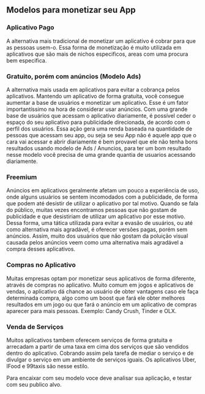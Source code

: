 ## Modelos para monetizar seu App

### ​Aplicativo Pago​​

A alternativa mais tradicional de monetizar um aplicativo é cobrar para que as pessoas usem-o. Essa forma de monetização é muito utilizada em aplicativos que são mais de nichos especificos, areas com uma procura bem especifica.

  

### Gratuito, porém com anúncios​​ (Modelo Ads)  

A alternativa mais usada em aplicativos para evitar a cobrança pelos aplicativos. Mantendo um aplicativo de forma gratuita, você consegue aumentar a base de usuários e monetizar um aplicativo. Esse é um fator importantíssimo na hora de considerar usar anúncios. Com uma grande base de usuários que acessam o aplicativo diariamente, é possível ceder o espaço do seu aplicativo para publicidade direcionada, de acordo com o perfil dos usuários. Essa ação gera uma renda baseada na quantidade de pessoas que acessam seu app, ou seja se seu App nã​o é​ aquele app que o cara vai acessar e abrir diariamente é​ bem provavel que ele nã​o tenha bons resultados usando modelo de Ads / Anuncios, para ter um bom resultado nesse modelo você​ precisa de uma grande quantia de usuarios acessando diariamente.

  

### Freemium​​  

Anúncios em aplicativos geralmente afetam um pouco a experiência de uso, onde alguns usuários se sentem incomodados com a publicidade, de forma que podem até desistir de utilizar o aplicativo por tal motivo. Quando se fala do público, muitas vezes encontramos pessoas que não gostam de publicidade e que desistiriam de utilizar um aplicativo por esse motivo. Dessa forma, uma tática utilizada para evitar a evasão de usuários, ou até como alternativa mais agradável, é oferecer versões pagas, porém sem anúncios. Assim, muito dos usuários que não gostam da poluição visual causada pelos anúncios veem como uma alternativa mais agradável a compra desses aplicativos.​​

  

### Compras no Aplicativo​​  

Muitas empresas optam por monetizar seus aplicativos de forma diferente, através de compras no aplicativo. Muito comum em jogos e aplicativos de vendas, o aplicativo dá chance ao usuário de obter vantagens caso ele faça determinada compra, algo como um boost que fará ele obter melhores resultados em um jogo ou que fará o anúncio em um aplicativo de compras aparecer para mais pessoas. Exemplo: Candy Crush, Tinder e OLX​​.

  

### Venda de Serviços​

Muitos aplicativos tambem oferecem serviços de forma gratuita e arrecadam a partir de uma taxa em cima dos serviços que são vendidos dentro do aplicativo. Cobrando assim pela tarefa de mediar o serviço e de divulgar o serviço em um ambiente de serviços iguais. Os aplicativos Uber, IFood e 99taxis são nesse estilo. 

  

Para encaixar com seu modelo voce deve analisar sua aplicaçã​o, e testar com seu publico alvo.